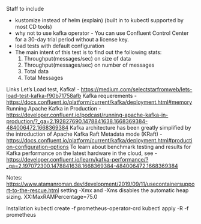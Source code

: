 Staff to include
- kustomize instead of helm (explain) (built in to kubectl supported by most CD tools)
- why not to use kafka operator - You can use Confluent Control Center for a 30-day trial period without a license key.
- load tests with default configuration
- The main intent of this test is to find out the following stats:
    1. Throughput(messages/sec) on size of data
    2. Throughput(messages/sec) on number of messages
    3. Total data
    4. Total Messages

Links
Let’s Load test, Kafka! - https://medium.com/selectstarfromweb/lets-load-test-kafka-f90b71758afb
Kafka requerements - https://docs.confluent.io/platform/current/kafka/deployment.html#memory
Running Apache Kafka in Production - https://developer.confluent.io/podcast/running-apache-kafka-in-production/?_ga=2.192827690.1478841638.1668369384-484006472.1668369384
Kafka architecture has been greatly simplified by the introduction of Apache Kafka Raft Metadata mode (KRaft) - https://docs.confluent.io/platform/current/kafka/deployment.html#production-configuration-options
To learn about benchmark testing and results for Kafka performance on the latest hardware in the cloud, see - https://developer.confluent.io/learn/kafka-performance/?_ga=2.197072300.1478841638.1668369384-484006472.1668369384

Notes:
https://www.atamanroman.dev/development/2019/09/11/usecontainersupport-to-the-rescue.html
setting -Xmx and -Xms disables the automatic heap sizing.
XX:MaxRAMPercentage=75.0


Installation
kubectl create -f prometheus-operator-crd
kubectl apply -R -f prometheus